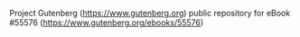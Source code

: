 Project Gutenberg (https://www.gutenberg.org) public repository for
eBook #55576 (https://www.gutenberg.org/ebooks/55576)
